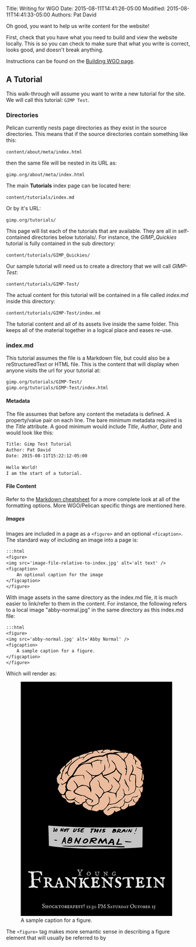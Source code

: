 Title: Writing for WGO
Date: 2015-08-11T14:41:26-05:00
Modified: 2015-08-11T14:41:33-05:00
Authors: Pat David


Oh good, you want to help us write content for the website!

First, check that you have what you need to build and view the website locally.
This is so you can check to make sure that what you write is correct, looks good, and doesn't break anything.

Instructions can be found on the [Building WGO page]({filename}../building/index.md).



## A Tutorial

This walk-through will assume you want to write a new tutorial for the site.
We will call this tutorial: `GIMP Test`.


### Directories

Pelican currently nests page directories as they exist in the source directories.
This means that if the source directories contain something like this:

`content/about/meta/index.html`

then the same file will be nested in its URL as:

`gimp.org/about/meta/index.html`

The main **Tutorials** index page can be located here:

`content/tutorials/index.md`

Or by it's URL:

`gimp.org/tutorials/`

This page will list each of the tutorials that are available.
They are all in self-contained directories below tutorials/.
For instance, the *GIMP_Quickies* tutorial is fully contained in the sub directory:

`content/tutorials/GIMP_Quickies/`

Our sample tutorial will need us to create a directory that we will call *GIMP-Test*:

`content/tutorials/GIMP-Test/`

The actual content for this tutorial will be contained in a file called *index.md* inside this directory:

`content/tutorials/GIMP-Test/index.md`

The tutorial content and all of its assets live inside the same folder.
This keeps all of the material together in a logical place and eases re-use.



### index.md

This tutorial assumes the file is a Markdown file, but could also be a reStructuredText or HTML file.
This is the content that will display when anyone visits the url for your tutorial at:

    gimp.org/tutorials/GIMP-Test/
    gimp.org/tutorials/GIMP-Test/index.html


#### Metadata

The file assumes that before any content the metadata is defined.
A property/value pair on each line.
The bare minimum metadata required is the *Title* attribute.
A good minimum would include *Title*, *Author*, *Date* and would look like this:

    Title: Gimp Test Tutorial
    Author: Pat David
    Date: 2015-08-11T15:22:12-05:00

    Hello World!
    I am the start of a tutorial.



#### File Content

Refer to the [Markdown cheatsheet]({filename}../markdown.md) for a more complete look at all of the formatting options.
More WGO/Pelican specific things are mentioned here.


##### Images

Images are included in a page as a `<figure>` and an optional `<ficaption>`.
The standard way of including an image into a page is:

    :::html
    <figure>
    <img src='image-file-relative-to-index.jpg' alt='alt text' />
    <figcaption>
        An optional caption for the image
    </figcaption>
    </figure>

With image assets in the same directory as the index.md file, it is much easier to link/refer to them in the content.
For instance, the following refers to a local image "abby-normal.jpg" in the same directory as this index.md file:

    :::html
    <figure>
    <img src='abby-normal.jpg' alt='Abby Normal' />
    <figcaption>
        A sample caption for a figure.
    </figcaption>
    </figure>

Which will render as:

<figure>
<img src='abby-normal.jpg' alt='Abby Normal' />
<figcaption>
    A sample caption for a figure.
</figcaption>
</figure>

The `<figure>` tag makes more semantic sense in describing a figure element that will usually be referred to by 
